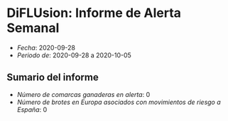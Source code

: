 # DiFLUsion: Informe de Alerta Semanal 

 - *Fecha*: 2020-09-28
 - *Periodo de*: 2020-09-28 a 2020-10-05

## Sumario del informe 
 - *Número de comarcas ganaderas en alerta*: 0
 - *Número de brotes en Europa asociados con movimientos de riesgo a España*: 0